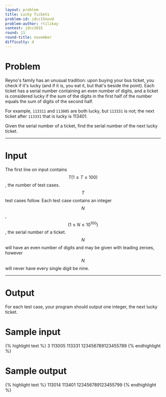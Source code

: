 ```yaml
---
layout: problem
title: Lucky Tickets
problem-id: jdcc15novd
problem-author: rtilikay
contest: jdcc2015
round: 11
round-title: november
difficulty: d
---
```


# Problem
Reyno's family has an unusual tradition: upon buying your bus ticket, you check if it's lucky (and if it is, you eat it, but that's beside the point). Each ticket has a serial number containing an even number of digits, and a ticket is considered lucky if the sum of the digits in the first half of the number equals the sum of digits of the second half.

For example, ``113311`` and ``113005`` are both lucky, but ``113331`` is not; the next ticket after ``113331`` that is lucky is 113401.

Given the serial number of a ticket, find the serial number of the next lucky ticket.

---

# Input
The first line on input contains $$T (1 \leq T \leq 100)$$, the number of test cases. $$T$$ test cases follow. Each test case contains an integer $$N$$, $$(1 \leq N \leq 10^{100})$$, the serial number of a ticket. $$N$$ will have an even number of digits and may be given with leading zeroes, however $$N$$ will never have every single digit be nine.

---

# Output
For each test case, your program should output one integer, the next lucky ticket.

# Sample input
{% highlight text %}
3
113005
113331
123456789123455789
{% endhighlight %}


# Sample output
{% highlight text %}
113014
113401
123456789123455799
{% endhighlight %}

